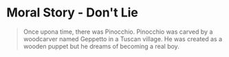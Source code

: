 # Moral Story - Don't Lie 

> Once upona time, there was Pinocchio. Pinocchio was carved by a woodcarver named Geppetto in a Tuscan village.
He was created as a wooden puppet but he dreams of becoming a real boy.  
